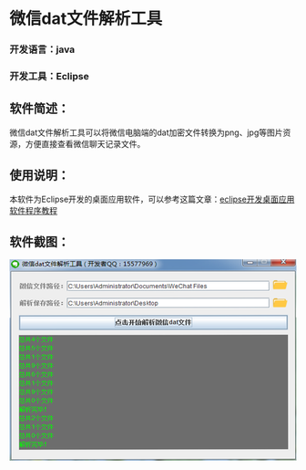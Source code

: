 # 微信dat文件解析工具
### 开发语言：java
### 开发工具：Eclipse
## 软件简述：
微信dat文件解析工具可以将微信电脑端的dat加密文件转换为png、jpg等图片资源，方便直接查看微信聊天记录文件。
## 使用说明：
本软件为Eclipse开发的桌面应用软件，可以参考这篇文章：[eclipse开发桌面应用软件程序教程](https://blog.csdn.net/qq15577969/article/details/98594445)
## 软件截图：
![logo.png](readme/logo.png)
